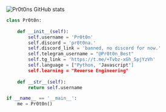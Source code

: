 ![Pr0t0ns GitHub stats](https://github-readme-stats.vercel.app/api?username=pr0t0ns&show_icons=true&theme=radical)
```python
class Pr0t0n:
    
    def __init__(self):
        self.username = 'Pr0t0n'
        self.discord = 'pr0t0na.'
        self.discord_link = 'banned, no discord for now.'
        self.telegram_username = "@Pr0t0n_Best"
        self.tg_link = 'https://t.me/+Tvbz-xGh_5pjYzVh'
        self.language = ["Python, "Javascript"]
        self.learning = "Reverse Engineering"    
    
    def __str__(self):
        return self.username

if __name__ == '__main__':
    me = Pr0t0n()
```

